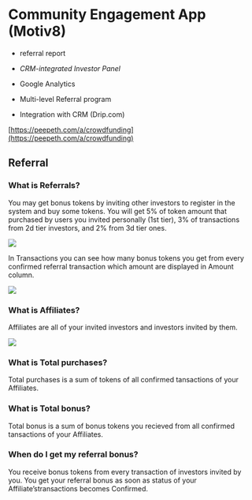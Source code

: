 # Community Engagement App \(Motiv8\)



* referral report
* _CRM-integrated Investor Panel_







* Google Analytics
* Multi-level Referral program
* Integration with CRM \(Drip.com\) 

[https://peepeth.com/a/crowdfunding](https://peepeth.com/a/crowdfunding)

## Referral <a id="ICONXProductFAQ-Referral"></a>

### What is Referrals?  <a id="ICONXProductFAQ-WhatisReferrals?"></a>

You may get bonus tokens by inviting other investors to register in the system and buy some tokens. You will get 5% of token amount that purchased by users you invited personally \(1st tier\), 3% of transactions from 2d tier investors, and 2% from 3d tier ones.

![](https://lh5.googleusercontent.com/FTRGewS1-hwTt3UL1WWAnWzQLtUcB03IZCofWjwaofcr60iI_96HFp8RqsPi-BdsXdytM6pLCYydy70Ba1oyZBIegnVhrrYl9Va_zY5g0kyXlrxRF01_9j3QgSMXNjE0eZmsLJlE)

In Transactions you can see how many bonus tokens you get from every confirmed referral transaction which amount are displayed in Amount column.

![](https://lh3.googleusercontent.com/UtBlavu_M0nQ59GPmp-km4JvrnTbnGakzOQLL2wet-E3KJepFjPVoJrbDNXTg5rPyYXYWgyM1WNY-qoDG2OZXJsZf1CHgXnkzPU3c-io5M5c586VeDhwjXBTuBH3AsLN4xFCurjS)

### What is Affiliates? <a id="ICONXProductFAQ-WhatisAffiliates?"></a>

Affiliates are all of your invited investors and investors invited by them.

![](https://lh6.googleusercontent.com/vR24Wy_aIkpNlNgS62S9XVzLBrgM6DtTaM0TvQ-evV7fhZpOWtXCv4MNVeSLUDOH5K9ur5kqwuetZuQnkyYepVczgdeoKCEPncld0y7CID6T5jAudXtMBGPuwXMQHIoAEBWHsGTe)

### What is Total purchases?  <a id="ICONXProductFAQ-WhatisTotalpurchases?"></a>

Total purchases is a sum of tokens of all confirmed tansactions of your Affiliates.

### What is Total bonus? <a id="ICONXProductFAQ-WhatisTotalbonus?"></a>

Total bonus is a sum of bonus tokens you recieved from all confirmed tansactions of your Affiliates.

### When do I get my referral bonus? <a id="ICONXProductFAQ-WhendoIgetmyreferralbonus?"></a>

You receive bonus tokens from every transaction of investors invited by you. You get your referral bonus as soon as status of your Affiliate’stransactions becomes Confirmed.

